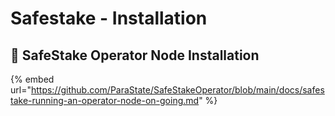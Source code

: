# Safestake - Installation

## 🔑 SafeStake Operator Node Installation

{% embed url="https://github.com/ParaState/SafeStakeOperator/blob/main/docs/safestake-running-an-operator-node-on-going.md" %}
